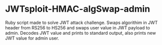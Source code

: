 # JWTsploit-HMAC-algSwap-admin
Ruby script made to solve JWT attack challenge. Swaps algorithim in JWT header from RS256 to HS256 and swaps user value in JWT payload to admin. Decodes JWT value and prints to standard output, also prints new JWT value for admin user.
